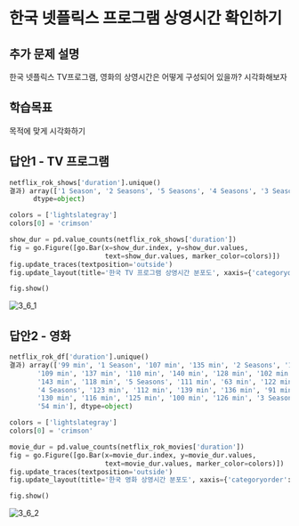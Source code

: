 # 한국 넷플릭스 프로그램 상영시간 확인하기

## 추가 문제 설명

한국 넷플릭스 TV프로그램, 영화의 상영시간은 어떻게 구성되어 있을까? 시각화해보자

## 학습목표

목적에 맞게 시각화하기

## 답안1 - TV 프로그램

```python
netflix_rok_shows['duration'].unique()
결과) array(['1 Season', '2 Seasons', '5 Seasons', '4 Seasons', '3 Seasons'],
      dtype=object)
```

```python
colors = ['lightslategray']
colors[0] = 'crimson'

show_dur = pd.value_counts(netflix_rok_shows['duration'])
fig = go.Figure([go.Bar(x=show_dur.index, y=show_dur.values,
                        text=show_dur.values, marker_color=colors)])
fig.update_traces(textposition='outside')
fig.update_layout(title='한국 TV 프로그램 상영시간 분포도', xaxis={'categoryorder':'total descending'})

fig.show()
```
![3_6_1](https://user-images.githubusercontent.com/80409179/114969954-64f4d180-9eb4-11eb-879c-06b4d1fd00dd.png)

## 답안2 - 영화

```python
netflix_rok_df['duration'].unique()
결과) array(['99 min', '1 Season', '107 min', '135 min', '2 Seasons', '133 min',
       '109 min', '137 min', '110 min', '140 min', '128 min', '102 min',
       '143 min', '118 min', '5 Seasons', '111 min', '63 min', '122 min',
       '4 Seasons', '123 min', '112 min', '139 min', '136 min', '91 min',
       '130 min', '116 min', '125 min', '100 min', '126 min', '3 Seasons',
       '54 min'], dtype=object)
```

```python
colors = ['lightslategray']
colors[0] = 'crimson'

movie_dur = pd.value_counts(netflix_rok_movies['duration'])
fig = go.Figure([go.Bar(x=movie_dur.index, y=movie_dur.values,
                        text=movie_dur.values, marker_color=colors)])
fig.update_traces(textposition='outside')
fig.update_layout(title='한국 영화 상영시간 분포도', xaxis={'categoryorder':'total descending'})

fig.show()
```

![3_6_2](https://user-images.githubusercontent.com/80409179/114969955-64f4d180-9eb4-11eb-8d83-b3b37b4c24ce.png)
